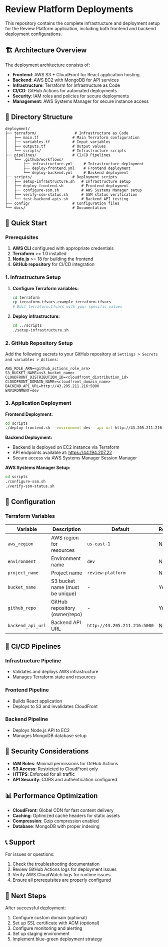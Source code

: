 # Review Platform Deployments

This repository contains the complete infrastructure and deployment setup for the Review Platform application, including both frontend and backend deployment configurations.

## 🏗️ Architecture Overview

The deployment architecture consists of:

- **Frontend**: AWS S3 + CloudFront for React application hosting
- **Backend**: AWS EC2 with MongoDB for API services
- **Infrastructure**: Terraform for Infrastructure as Code
- **CI/CD**: GitHub Actions for automated deployments
- **Security**: IAM roles and policies for secure deployments
- **Management**: AWS Systems Manager for secure instance access

## 📁 Directory Structure

```
deployment/
├── terraform/                 # Infrastructure as Code
│   ├── main.tf               # Main Terraform configuration
│   ├── variables.tf          # Input variables
│   ├── outputs.tf            # Output values
│   └── scripts/              # Infrastructure scripts
├── pipelines/                # CI/CD Pipelines
│   └── .github/workflows/
│       ├── infrastructure.yml     # Infrastructure deployment
│       ├── deploy-frontend.yml    # Frontend deployment
│       └── deploy-backend.yml     # Backend deployment
├── scripts/                  # Deployment scripts
│   ├── setup-infrastructure.sh   # Infrastructure setup
│   ├── deploy-frontend.sh        # Frontend deployment
│   ├── configure-ssm.sh          # AWS Systems Manager setup
│   ├── verify-ssm-status.sh      # SSM status verification
│   └── test-backend-apis.sh      # Backend API testing
├── config/                   # Configuration files
└── docs/                     # Documentation
```

## 🚀 Quick Start

### Prerequisites

1. **AWS CLI** configured with appropriate credentials
2. **Terraform** >= 1.0 installed
3. **Node.js** >= 18 for building the frontend
4. **GitHub repository** for CI/CD integration

### 1. Infrastructure Setup

1. **Configure Terraform variables:**
   ```bash
   cd terraform
   cp terraform.tfvars.example terraform.tfvars
   # Edit terraform.tfvars with your specific values
   ```

2. **Deploy infrastructure:**
   ```bash
   cd ../scripts
   ./setup-infrastructure.sh
   ```

### 2. GitHub Repository Setup

Add the following secrets to your GitHub repository at `Settings > Secrets and variables > Actions`:

```
AWS_ROLE_ARN=<github_actions_role_arn>
S3_BUCKET_NAME=<s3_bucket_name>
CLOUDFRONT_DISTRIBUTION_ID=<cloudfront_distribution_id>
CLOUDFRONT_DOMAIN_NAME=<cloudfront_domain_name>
BACKEND_API_URL=http://43.205.211.216:5000
ENVIRONMENT=dev
```

### 3. Application Deployment

**Frontend Deployment:**
```bash
cd scripts
./deploy-frontend.sh --environment dev --api-url http://43.205.211.216:5000
```

**Backend Deployment:**
- Backend is deployed on EC2 instance via Terraform
- API endpoints available at: https://44.194.207.22
- Secure access via AWS Systems Manager Session Manager

**AWS Systems Manager Setup:**
```bash
cd scripts
./configure-ssm.sh
./verify-ssm-status.sh
```

## 🔧 Configuration

### Terraform Variables

| Variable | Description | Default | Required |
|----------|-------------|---------|----------|
| `aws_region` | AWS region for resources | `us-east-1` | No |
| `environment` | Environment name | `dev` | No |
| `project_name` | Project name | `review-platform` | No |
| `bucket_name` | S3 bucket name (must be unique) | - | Yes |
| `github_repo` | GitHub repository (owner/repo) | - | Yes |
| `backend_api_url` | Backend API URL | `http://43.205.211.216:5000` | No |

## 🔄 CI/CD Pipelines

### Infrastructure Pipeline
- Validates and deploys AWS infrastructure
- Manages Terraform state and resources

### Frontend Pipeline
- Builds React application
- Deploys to S3 and invalidates CloudFront

### Backend Pipeline
- Deploys Node.js API to EC2
- Manages MongoDB database setup

## 🔐 Security Considerations

- **IAM Roles**: Minimal permissions for GitHub Actions
- **S3 Access**: Restricted to CloudFront only
- **HTTPS**: Enforced for all traffic
- **API Security**: CORS and authentication configured

## 📊 Performance Optimization

- **CloudFront**: Global CDN for fast content delivery
- **Caching**: Optimized cache headers for static assets
- **Compression**: Gzip compression enabled
- **Database**: MongoDB with proper indexing

## 📞 Support

For issues or questions:
1. Check the troubleshooting documentation
2. Review GitHub Actions logs for deployment issues
3. Verify AWS CloudWatch logs for runtime issues
4. Ensure all prerequisites are properly configured

## 🚀 Next Steps

After successful deployment:
1. Configure custom domain (optional)
2. Set up SSL certificate with ACM (optional)
3. Configure monitoring and alerting
4. Set up staging environment
5. Implement blue-green deployment strategy
